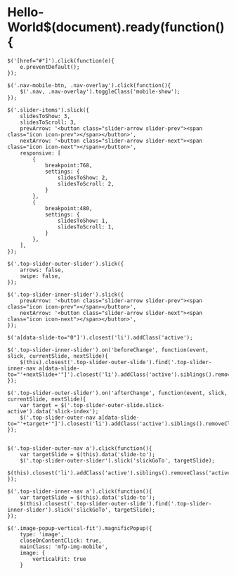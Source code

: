 # Hello-World$(document).ready(function(){
	
	$('[href="#"]').click(function(e){
		e.preventDefault();
	});
	
	$('.nav-mobile-btn, .nav-overlay').click(function(){
		$('.nav, .nav-overlay').toggleClass('mobile-show');
	});
	
	$('.slider-items').slick({
		slidesToShow: 3,
		slidesToScroll: 3,
		prevArrow: '<button class="slider-arrow slider-prev"><span class="icon icon-prev"></span></button>',
		nextArrow: '<button class="slider-arrow slider-next"><span class="icon icon-next"></span></button>',
		responsive: [
			{
				breakpoint:768,
				settings: {
					slidesToShow: 2,
					slidesToScroll: 2,
				}
			},
			{
				breakpoint:480,
				settings: {
					slidesToShow: 1,
					slidesToScroll: 1,
				}
			},
		],
	});
	
	$('.top-slider-outer-slider').slick({
		arrows: false,
		swipe: false,
	});
	
	$('.top-slider-inner-slider').slick({
		prevArrow: '<button class="slider-arrow slider-prev"><span class="icon icon-prev"></span></button>',
		nextArrow: '<button class="slider-arrow slider-next"><span class="icon icon-next"></span></button>',
	});
	
	$('a[data-slide-to="0"]').closest('li').addClass('active');
	
	$('.top-slider-inner-slider').on('beforeChange', function(event, slick, currentSlide, nextSlide){
		$(this).closest('.top-slider-outer-slide').find('.top-slider-inner-nav a[data-slide-to="'+nextSlide+'"]').closest('li').addClass('active').siblings().removeClass('active');
	});
	
	$('.top-slider-outer-slider').on('afterChange', function(event, slick, currentSlide, nextSlide){
		var target = $('.top-slider-outer-slide.slick-active').data('slick-index');
		$('.top-slider-outer-nav a[data-slide-to="'+target+'"]').closest('li').addClass('active').siblings().removeClass('active');
	});
	
	
	$('.top-slider-outer-nav a').click(function(){
		var targetSlide = $(this).data('slide-to');
		$('.top-slider-outer-slider').slick('slickGoTo', targetSlide);
		$(this).closest('li').addClass('active').siblings().removeClass('active');
	});
	
	$('.top-slider-inner-nav a').click(function(){
		var targetSlide = $(this).data('slide-to');
		$(this).closest('.top-slider-outer-slide').find('.top-slider-inner-slider').slick('slickGoTo', targetSlide);
	});
	
	$('.image-popup-vertical-fit').magnificPopup({
		type: 'image',
		closeOnContentClick: true,
		mainClass: 'mfp-img-mobile',
		image: {
			verticalFit: true
		}
